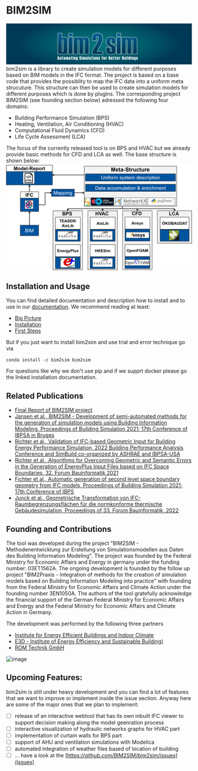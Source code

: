 # BIM2SIM
![header](docs/source/img/static/b2s_header.png)
bim2sim is a library to create simulation models for different purposes based on BIM models in the IFC format. The project is based on a base code that provides the possiblity to map the IFC data into a uniform meta strucuture. This structure can then be used to create simulation models for different purposes which is done by plugins. The corresponding project BIM2SIM (see founding section below) adressed the following four domains:

* Building Performance Simulation (BPS)
* Heating, Ventilation, Air Conditioning (HVAC)
* Computational Fluid Dynamics (CFD)
* Life Cycle Assessment (LCA) 

The focus of the currently released tool is on BPS and HVAC but we already provide basic methods for CFD and LCA as well. The base structure is shown below: 
![Toolchain](docs/source/img/static/bim2sim_project_workflow_eng.png)

## Installation and Usage
You can find detailed documentation and description how to install and to use in our [documentation](https://ebc.pages.rwth-aachen.de/EBC_all/github_ci/bim2sim/development/docs/overview.html). We recommend reading at least:
* [Big Picture](https://ebc.pages.rwth-aachen.de/EBC_all/github_ci/bim2sim/development/docs/overview.html)
* [Installation](https://ebc.pages.rwth-aachen.de/EBC_all/github_ci/bim2sim/development/docs/installation.html)
* [First Steps](https://ebc.pages.rwth-aachen.de/EBC_all/github_ci/bim2sim/development/docs/first-steps.html)

But if you just want to install bim2sim and use trial and error technique go via
```
conda install -c bim2sim bim2sim
```
For questions like why we don't use pip and if we supprt docker please go the linked installation documentation.


## Related Publications
* [Final Report of BIM2SIM project](https://doi.org/10.2314/KXP:1819319997)
* [Jansen et al., BIM2SIM - Development of semi-automated methods for the generation of simulation models using Building Information Modeling, Proceedings of Building Simulation 2021: 17th Conference of IBPSA in Bruges](https://doi.org/10.26868/25222708.2021.30228)
* [Richter et al., Validation of IFC-based Geometric Input for Building Energy Performance Simulation, 2022 Building Performance Analysis Conference and SimBuild co-organized by ASHRAE and IBPSA-USA](https://doi.org/10.26868/25746308.2022.C033)
* [Richter et al., Algorithms for Overcoming Geometric and Semantic Errors in the Generation of EnergyPlus Input Files based on IFC Space Boundaries, 32. Forum Bauinformatik 2021](https://tuprints.ulb.tu-darmstadt.de/21521/)
* [Fichter et al., Automatic generation of second level space boundary geometry from IFC models, Proceedings of Building Simulation 2021: 17th Conference of IBPS](https://doi.org/10.26868/25222708.2021.30156)
* [Junck et al., Geometrische Transformation von IFC-Raumbegrenzungsflächen für die normkonforme thermische Gebäudesimulation, Proceedings of 33. Forum Bauinformatik, 2022](https://doi.org/10.14459/2022md1686600)



## Founding and Contributions
The tool was developed during the project "BIM2SIM - Methodenentwicklung zur Erstellung von Simulationsmodellen aus Daten des Building Information Modeling". The project was founded by the Federal Ministry for Economic Affairs and Energy in germany under the funding number: 03ET1562A. The ongoing development is founded by the follow up project "BIM2Praxis - Integration of methods for the creation of simulation models based on Building Information Modeling into practice" with founding from the Federal Ministry for Economic Affairs and Climate Action under the founding number 3EN1050A. The authors of the tool gratefully acknowledge the financial support of the German Federal Ministry for Economic Affairs and Energy and the Federal Ministry for Economic Affairs and Climate Action in Germany.

The development was performed by the following three partners
* [Institute for Energy Efficient Buildings and Indoor Climate](https://www.ebc.eonerc.rwth-aachen.de/cms/~dmzz/E-ON-ERC-EBC/)
* [E3D - Institute of Energy Efficiency and Sustainable Building)](https://www.e3d.rwth-aachen.de/cms/~iyld/E3D/?lidx=1)
* [ROM Technik GmbH](https://www.rom-technik.de/home/)


![image](https://user-images.githubusercontent.com/27726960/206203961-93246fde-04e4-49f6-be61-6ba5ca11d32c.png)


## Upcoming Features:
bim2sim is still under heavy development and you can find a lot of features that we want to improve or implement inside the issue section. Anyway here are some of the major ones that we plan to implement:
* [ ] release of an interactive webtool that has its own inbuilt IFC viewer to support decision making along the model geenration process
* [ ] interactive visualization of hydraulic networks graphs for HVAC part 
* [ ] implementation of curtain walls for BPS part
* [ ] support of AHU and ventilation simulations with Modelica
* [ ] automated integration of weather files based of location of building
* [ ] ... have a look at the [https://github.com/BIM2SIM/bim2sim/issues](issues)
